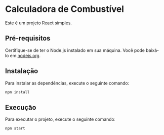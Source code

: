 # Calculadora de Combustível

Este é um projeto React simples.

## Pré-requisitos

Certifique-se de ter o Node.js instalado em sua máquina. Você pode baixá-lo em [nodejs.org](https://nodejs.org/).

## Instalação

Para instalar as dependências, execute o seguinte comando:

```bash
npm install
```

## Execução

Para executar o projeto, execute o seguinte comando:

```bash
npm start
```
